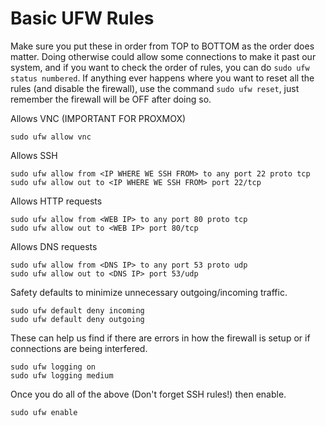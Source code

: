 # Basic UFW Rules
Make sure you put these in order from TOP to BOTTOM as the order does matter. Doing otherwise could allow some connections to make it past our system, and if you want to check the order of rules, you can do 
`sudo ufw status numbered`.
If anything ever happens where you want to reset all the rules (and disable the firewall), use the command `sudo ufw reset`, just remember the firewall will be OFF after doing so.

Allows VNC (IMPORTANT FOR PROXMOX)
```
sudo ufw allow vnc
```
Allows SSH
```
sudo ufw allow from <IP WHERE WE SSH FROM> to any port 22 proto tcp
sudo ufw allow out to <IP WHERE WE SSH FROM> port 22/tcp
```

Allows HTTP requests
```
sudo ufw allow from <WEB IP> to any port 80 proto tcp
sudo ufw allow out to <WEB IP> port 80/tcp
```
Allows DNS requests
```
sudo ufw allow from <DNS IP> to any port 53 proto udp
sudo ufw allow out to <DNS IP> port 53/udp
```
Safety defaults to minimize unnecessary outgoing/incoming traffic.
```
sudo ufw default deny incoming
sudo ufw default deny outgoing
```
These can help us find if there are errors in how the firewall is setup or if connections are being interfered.
```
sudo ufw logging on
sudo ufw logging medium
```
Once you do all of the above (Don't forget SSH rules!) then enable.
```
sudo ufw enable
```
